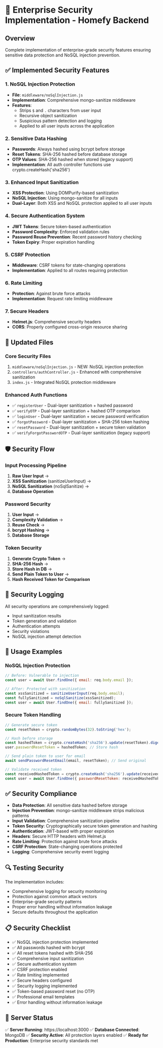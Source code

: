 # 🔐 Enterprise Security Implementation - Homefy Backend

## Overview
Complete implementation of enterprise-grade security features ensuring sensitive data protection and NoSQL injection prevention.

## ✅ Implemented Security Features

### 1. **NoSQL Injection Protection**
- **File**: `middleware/noSqlInjection.js`
- **Implementation**: Comprehensive mongo-sanitize middleware
- **Features**:
  - Strips `$` and `.` characters from user input
  - Recursive object sanitization
  - Suspicious pattern detection and logging
  - Applied to all user inputs across the application

### 2. **Sensitive Data Hashing**
- **Passwords**: Always hashed using bcrypt before storage
- **Reset Tokens**: SHA-256 hashed before database storage
- **OTP Values**: SHA-256 hashed when stored (legacy support)
- **Implementation**: All auth controller functions use crypto.createHash('sha256')

### 3. **Enhanced Input Sanitization**
- **XSS Protection**: Using DOMPurify-based sanitization
- **NoSQL Injection**: Using mongo-sanitize for all inputs
- **Dual-Layer**: Both XSS and NoSQL protection applied to all user inputs

### 4. **Secure Authentication System**
- **JWT Tokens**: Secure token-based authentication
- **Password Complexity**: Enforced validation rules
- **Password Reuse Prevention**: Recent password history checking
- **Token Expiry**: Proper expiration handling

### 5. **CSRF Protection**
- **Middleware**: CSRF tokens for state-changing operations
- **Implementation**: Applied to all routes requiring protection

### 6. **Rate Limiting**
- **Protection**: Against brute force attacks
- **Implementation**: Request rate limiting middleware

### 7. **Secure Headers**
- **Helmet.js**: Comprehensive security headers
- **CORS**: Properly configured cross-origin resource sharing

## 🔧 Updated Files

### Core Security Files
1. `middleware/noSqlInjection.js` - NEW: NoSQL injection protection
2. `controllers/authController.js` - Enhanced with comprehensive sanitization
3. `index.js` - Integrated NoSQL protection middleware

### Enhanced Auth Functions
- ✅ `registerUser` - Dual-layer sanitization + hashed password
- ✅ `verifyOTP` - Dual-layer sanitization + hashed OTP comparison
- ✅ `loginUser` - Dual-layer sanitization + secure password verification
- ✅ `forgotPassword` - Dual-layer sanitization + SHA-256 token hashing
- ✅ `resetPassword` - Dual-layer sanitization + secure token validation
- ✅ `verifyForgotPasswordOTP` - Dual-layer sanitization (legacy support)

## 🛡️ Security Flow

### Input Processing Pipeline
1. **Raw User Input** → 
2. **XSS Sanitization** (sanitizeUserInput) → 
3. **NoSQL Sanitization** (noSqlSanitize) → 
4. **Database Operation**

### Password Security
1. **User Input** → 
2. **Complexity Validation** → 
3. **Reuse Check** → 
4. **bcrypt Hashing** → 
5. **Database Storage**

### Token Security
1. **Generate Crypto Token** → 
2. **SHA-256 Hash** → 
3. **Store Hash in DB** → 
4. **Send Plain Token to User** → 
5. **Hash Received Token for Comparison**

## 📝 Security Logging

All security operations are comprehensively logged:
- Input sanitization results
- Token generation and validation
- Authentication attempts
- Security violations
- NoSQL injection attempt detection

## 🚀 Usage Examples

### NoSQL Injection Protection
```javascript
// Before: Vulnerable to injection
const user = await User.findOne({ email: req.body.email });

// After: Protected with sanitization
const xssSanitized = sanitizeUserInput(req.body.email);
const fullySanitized = noSqlSanitize(xssSanitized);
const user = await User.findOne({ email: fullySanitized });
```

### Secure Token Handling
```javascript
// Generate secure token
const resetToken = crypto.randomBytes(32).toString('hex');

// Hash before storage
const hashedToken = crypto.createHash('sha256').update(resetToken).digest('hex');
user.passwordResetToken = hashedToken; // Store hash

// Send plain token to user for email
await sendPasswordResetEmail(email, resetToken); // Send original

// Validate received token
const receivedHashedToken = crypto.createHash('sha256').update(receivedToken).digest('hex');
const user = await User.findOne({ passwordResetToken: receivedHashedToken });
```

## ✅ Security Compliance

- **Data Protection**: All sensitive data hashed before storage
- **Injection Prevention**: mongo-sanitize middleware strips malicious patterns
- **Input Validation**: Comprehensive sanitization pipeline
- **Token Security**: Cryptographically secure token generation and hashing
- **Authentication**: JWT-based with proper expiration
- **Headers**: Secure HTTP headers with Helmet.js
- **Rate Limiting**: Protection against brute force attacks
- **CSRF Protection**: State-changing operations protected
- **Logging**: Comprehensive security event logging

## 🔍 Testing Security

The implementation includes:
- Comprehensive logging for security monitoring
- Protection against common attack vectors
- Enterprise-grade security patterns
- Proper error handling without information leakage
- Secure defaults throughout the application

## 📋 Security Checklist

- ✅ NoSQL injection protection implemented
- ✅ All passwords hashed with bcrypt
- ✅ All reset tokens hashed with SHA-256
- ✅ Comprehensive input sanitization
- ✅ Secure authentication system
- ✅ CSRF protection enabled
- ✅ Rate limiting implemented
- ✅ Secure headers configured
- ✅ Security logging implemented
- ✅ Token-based password reset (no OTP)
- ✅ Professional email templates
- ✅ Error handling without information leakage

## 🚀 Server Status

✅ **Server Running**: https://localhost:3000
✅ **Database Connected**: MongoDB
✅ **Security Active**: All protection layers enabled
✅ **Ready for Production**: Enterprise security standards met
